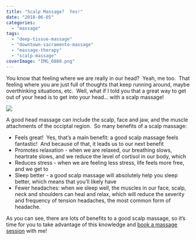 ```yaml
---
title: "Scalp Massage?  Yes!"
date: "2018-06-05"
categories: 
  - "massage"
tags: 
  - "deep-tissue-massage"
  - "downtown-sacramento-massage"
  - "massage-therapy"
  - "scalp-massage"
coverImage: "IMG_0880.png"
---
```


You know that feeling where we are really in our head?  Yeah, me too.  That feeling where you are just full of thoughts that keep running around, maybe overthinking situations, etc.  Well, what if I told you that a great way to get out of your head is to get into your head… with a scalp massage!

![](https://66.media.tumblr.com/5577a671337cbda01981b5d055cb8acd/tumblr_inline_p9v3u9G5u21qfdmqm_540.jpg)

A good head massage can include the scalp, face and jaw, and the muscle attachments of the occiptal region.  So many benefits of a scalp massage:

- Feels great!  Yes, that’s a main benefit: a good scalp massage feels fantastic!  And because of that, it leads us to our next benefit
- Promotes relaxation - when we are relaxed, our breathing slows, heartrate slows, and we reduce the level of cortisol in our body, which
- Reduces stress - when we are feeling less stress, life feels more free, and we get to
- Sleep better - a good scalp massage will absolutely help you sleep better, which means that you’ll likely have
- Fewer headaches: when we sleep well, the muscles in our face, scalp, neck and shoulders can heal and relax, which will reduce the severity and frequency of tension headaches, the most common form of headache.

As you can see, there are lots of benefits to a good scalp massage, so it’s time for you to take advantage of this knowledge and [book a massage session](http://paulbrownmassagetherapy.fullslate.com) with me!

